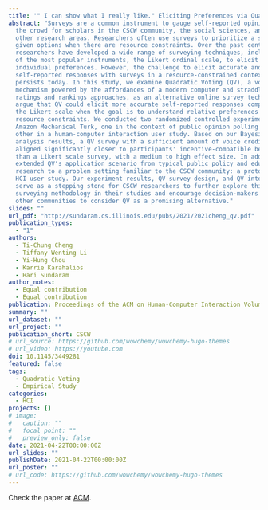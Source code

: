 ```yaml
---
title: '" I can show what I really like." Eliciting Preferences via Quadratic Voting'
abstract: "Surveys are a common instrument to gauge self-reported opinions from
  the crowd for scholars in the CSCW community, the social sciences, and many
  other research areas. Researchers often use surveys to prioritize a subset of
  given options when there are resource constraints. Over the past century,
  researchers have developed a wide range of surveying techniques, including one
  of the most popular instruments, the Likert ordinal scale, to elicit
  individual preferences. However, the challenge to elicit accurate and rich
  self-reported responses with surveys in a resource-constrained context still
  persists today. In this study, we examine Quadratic Voting (QV), a voting
  mechanism powered by the affordances of a modern computer and straddles
  ratings and rankings approaches, as an alternative online survey technique. We
  argue that QV could elicit more accurate self-reported responses compared to
  the Likert scale when the goal is to understand relative preferences under
  resource constraints. We conducted two randomized controlled experiments on
  Amazon Mechanical Turk, one in the context of public opinion polling and the
  other in a human-computer interaction user study. Based on our Bayesian
  analysis results, a QV survey with a sufficient amount of voice credits,
  aligned significantly closer to participants' incentive-compatible behaviors
  than a Likert scale survey, with a medium to high effect size. In addition, we
  extended QV's application scenario from typical public policy and education
  research to a problem setting familiar to the CSCW community: a prototypical
  HCI user study. Our experiment results, QV survey design, and QV interface
  serve as a stepping stone for CSCW researchers to further explore this
  surveying methodology in their studies and encourage decision-makers from
  other communities to consider QV as a promising alternative."
slides: ""
url_pdf: "http://sundaram.cs.illinois.edu/pubs/2021/2021cheng_qv.pdf"
publication_types:
  - "1"
authors:
  - Ti-Chung Cheng
  - Tiffany Wenting Li
  - Yi-Hung Chou
  - Karrie Karahalios
  - Hari Sundaram
author_notes:
  - Equal contribution
  - Equal contribution
publication: Proceedings of the ACM on Human-Computer Interaction Volume 5 Issue CSCW1
summary: ""
url_dataset: ""
url_project: ""
publication_short: CSCW
# url_source: https://github.com/wowchemy/wowchemy-hugo-themes
# url_video: https://youtube.com
doi: 10.1145/3449281
featured: false
tags:
  - Quadratic Voting
  - Empirical Study
categories:
  - HCI
projects: []
# image:
#   caption: ""
#   focal_point: ""
#   preview_only: false
date: 2021-04-22T00:00:00Z
url_slides: ""
publishDate: 2021-04-22T00:00:00Z
url_poster: ""
# url_code: https://github.com/wowchemy/wowchemy-hugo-themes
---
```

Check the paper at [ACM](https://dl.acm.org/doi/10.1145/3449281).